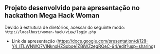 ## Projeto desenvolvido para apresentação no hackathon Mega Hack Woman

Devido à estrutura de diretórios, acessar do seguinte modo:
```http://localhost/woman-hack/view/login.php```

- Link da apresentação (https://docs.google.com/presentation/d/128-Y4_ITLWNWO7VlNknxHZSoboe1ZBiWZzegRQeC-94/edit?usp=sharing)
